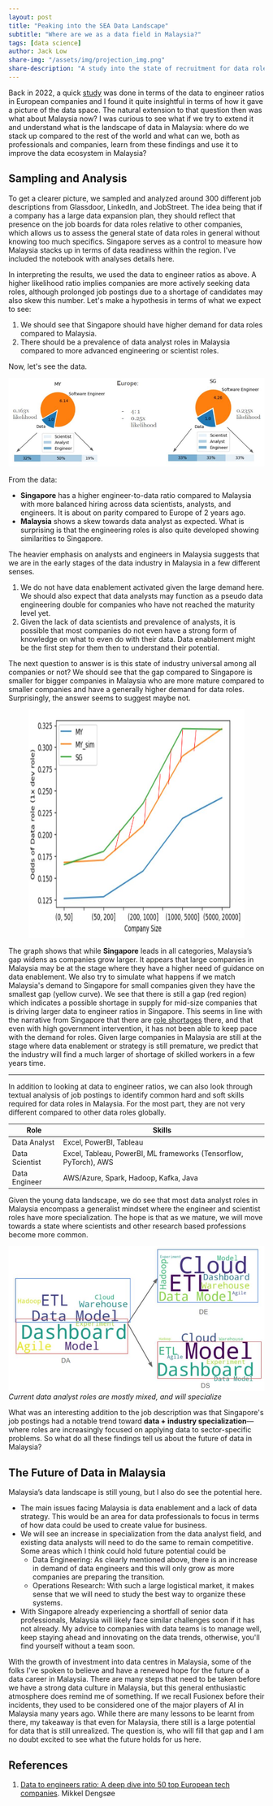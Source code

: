 ```yaml
---
layout: post
title: "Peaking into the SEA Data Landscape"
subtitle: "Where are we as a data field in Malaysia?"
tags: [data science]
author: Jack Low
share-img: "/assets/img/projection_img.png"
share-description: "A study into the state of recruitment for data roles in Malaysia and Singapore"
---
```


Back in 2022, a quick [study](https://towardsdatascience.com/data-to-engineers-ratio-a-deep-dive-into-50-top-european-tech-companies-58abc23e36ca) was done in terms of the data to engineer ratios in European companies and I found it quite insightful in terms of how it gave a picture of the data space. The natural extension to that question then was what about Malaysia now? I was curious to see what if we try to extend it and understand what is the landscape of data in Malaysia: where do we stack up compared to the rest of the world and what can we, both as professionals and companies, learn from these findings and use it to improve the data ecosystem in Malaysia?

## Sampling and Analysis

To get a clearer picture, we sampled and analyzed around 300 different job descriptions from  Glassdoor, LinkedIn, and JobStreet. The idea being that if a company has a large data expansion plan, they should reflect that presence on the job boards for data roles relative to other companies, which allows us to assess the general state of data roles in general without knowing too much specifics. Singapore serves as a control to measure how Malaysia stacks up in terms of data readiness within the region. I've included the notebook with analyses details here. 

In interpreting the results, we used the data to engineer ratios as above. A higher likelihood ratio implies companies are more actively seeking data roles, although prolonged job postings due to a shortage of candidates may also skew this number. Let's make a hypothesis in terms of what we expect to see:

1. We should see that Singapore should have higher demand for data roles compared to Malaysia. 
2. There should be a prevalence of data analyst roles in Malaysia compared to more advanced engineering or scientist roles. 

Now, let's see the data. 

![Data from Three Regions](/assets/img/fl_capture.jpg "Data from Three Regions")

From the data:

- **Singapore** has a higher engineer-to-data ratio compared to Malaysia with more balanced hiring across data scientists, analysts, and engineers. It is about on parity compared to Europe of 2 years ago. 
- **Malaysia** shows a skew towards data analyst as expected. What is surprising is that the engineering roles is also quite developed showing similarities to Singapore. 

The heavier emphasis on analysts and engineers in Malaysia suggests that we are in the early stages of the data industry in Malaysia in a few different senses. 
1. We do not have data enablement activated given the large demand here. We should also expect that data analysts may function as a pseudo data engineering double for companies who have not reached the maturity level yet.
2. Given the lack of data scientists and prevalence of analysts, it is possible that most companies do not even have a strong form of knowledge on what to even do with their data.  Data enablement might be the first step for them then to understand their potential. 

The next question to answer is is this state of industry universal among all companies or not? We should see that the gap compared to Singapore is smaller for bigger companies in Malaysia who are more mature compared to smaller companies and have a generally higher demand for data roles. Surprisingly, the answer seems to suggest maybe not.

<figure>
    <img src="/assets/img/projection_img.png"
		width="650" height="450"
         alt="Gap by different company sizes">
</figure>


 The graph shows that while **Singapore** leads in all categories, Malaysia’s gap widens as companies grow larger. It appears that large companies in Malaysia may be at the stage where they have a higher need of guidance on data enablement. We also try to simulate what happens if we match Malaysia's demand to Singapore for small companies given they have the smallest gap (yellow curve). We see that there is still a gap (red region) which indicates a possible shortage in supply for mid-size companies that is driving larger data to engineer ratios in Singapore. This seems in line with the narrative from Singapore that there are [role shortages](https://www.morganmckinley.com/sg/article/skill-shortage-impacts-technology-growth-in-singapore) there, and that even with high government intervention, it has not been able to keep pace with the demand for roles. Given large companies in Malaysia are still at the stage where data enablement or strategy is still premature, we predict that the industry will find a much larger of shortage of skilled workers in a few years time. 

***

In addition to looking at data to engineer ratios, we can also look through textual analysis of job postings to identify common hard and soft skills required for data roles in Malaysia. For the most part, they are not very different compared to other data roles globally. 


| Role           | Skills                                                            |
| -------------- | ----------------------------------------------------------------- |
| Data Analyst   | Excel, PowerBI, Tableau                                           |
| Data Scientist | Excel, Tableau, PowerBI, ML frameworks (Tensorflow, PyTorch), AWS |
| Data Engineer  | AWS/Azure, Spark, Hadoop, Kafka, Java                             |


Given the young data landscape, we do see that most data analyst roles in Malaysia encompass a generalist mindset where the engineer and scientist roles have more specialization. The hope is that as we mature, we will move towards a state where scientists and other research based professions become more common. 

![Specialization of roles](/assets/img/specialization.jpg "Specialization of roles")
*Current data analyst roles are mostly mixed, and will specialize*


What was an interesting addition to the job description was that Singapore's job postings had a notable trend toward **data + industry specialization**—where roles are increasingly focused on applying data to sector-specific problems. So what do all these findings tell us about the future of data in Malaysia?

## The Future of Data in Malaysia

Malaysia’s data landscape is still young, but I also do see the potential here. 

- The main issues facing Malaysia is data enablement and a lack of data strategy. This would be an area for data professionals to focus in terms of how data could be used to create value for business. 
- We will see an increase in specialization from the data analyst field, and existing data analysts will need to do the same to remain competitive. Some areas which I think could hold future potential could be
	- Data Engineering: As clearly mentioned above, there is an increase in demand of data engineers and this will only grow as more companies are preparing the transition. 
	- Operations Research: With such a large logistical market, it makes sense that we will need to study the best way to organize these systems. 
- With Singapore already experiencing a shortfall of senior data professionals, Malaysia will likely face similar challenges soon if it has not already. My advice to companies with data teams is to manage well, keep staying ahead and innovating on the data trends, otherwise, you'll find yourself without a team soon. 

With the growth of investment into data centres in Malaysia, some of the folks I've spoken to believe and have a renewed hope for the future of a data career in Malaysia. There are many steps that need to be taken before we have a strong data culture in Malaysia, but this general enthusiastic atmosphere does remind me of something. If we recall Fusionex before their incidents, they used to be considered one of the major players of AI in Malaysia many years ago. While there are many lessons to be learnt from there, my takeaway is that even for Malaysia, there still is a large potential for data that is still unrealized. The question is, who will fill that gap and I am no doubt excited to see what the future holds for us here.  

## References

1. [Data to engineers ratio: A deep dive into 50 top European tech companies](https://towardsdatascience.com/data-to-engineers-ratio-a-deep-dive-into-50-top-european-tech-companies-58abc23e36ca). Mikkel Dengsøe
